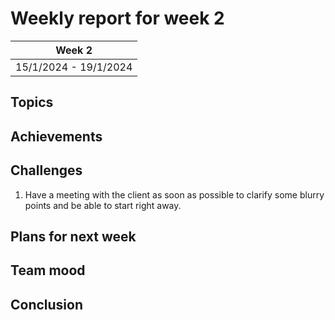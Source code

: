 # Weekly report for week 2

| Week 2 |
| --- |
| 15/1/2024 - 19/1/2024 |

## Topics

## Achievements

## Challenges

1. Have a meeting with the client as soon as possible to clarify some blurry points and be able to start right away.

## Plans for next week

## Team mood

## Conclusion